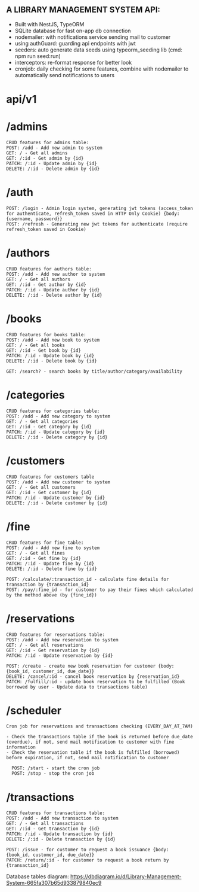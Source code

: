 ## A LIBRARY MANAGEMENT SYSTEM API:

- Built with NestJS, TypeORM
- SQLite database for fast on-app db connection
- nodemailer: with notifications service sending mail to customer
- using authGuard: guarding api endpoints with jwt
- seeders: auto generate data seeds using typeorm_seeding lib (cmd: npm run seed:run)
- interceptors: re-format response for better look
- cronjob: daily checking for some features, combine with nodemailer to automatically send notifications to users

# api/v1

# /admins

    CRUD features for admins table:
    POST: /add - Add new admin to system
    GET: / - Get all admins
    GET: /:id - Get admin by {id}
    PATCH: /:id - Update admin by {id}
    DELETE: /:id - Delete admin by {id}

# /auth

    POST: /login - Admin login system, generating jwt tokens (access_token for authenticate, refresh_token saved in HTTP Only Cookie) {body: {username, password}}
    POST: /refresh - Generating new jwt tokens for authenticate (require refresh_token saved in Cookie)

# /authors

    CRUD features for authors table:
    POST: /add - Add new author to system
    GET: / - Get all authors
    GET: /:id - Get author by {id}
    PATCH: /:id - Update author by {id}
    DELETE: /:id - Delete author by {id}

# /books

    CRUD features for books table:
    POST: /add - Add new book to system
    GET: / - Get all books
    GET: /:id - Get book by {id}
    PATCH: /:id - Update book by {id}
    DELETE: /:id - Delete book by {id}

    GET: /search? - search books by title/author/category/availability

# /categories

    CRUD features for categories table:
    POST: /add - Add new category to system
    GET: / - Get all categories
    GET: /:id - Get category by {id}
    PATCH: /:id - Update category by {id}
    DELETE: /:id - Delete category by {id}

# /customers

    CRUD features for customers table
    POST: /add - Add new customer to system
    GET: / - Get all customers
    GET: /:id - Get customer by {id}
    PATCH: /:id - Update customer by {id}
    DELETE: /:id - Delete customer by {id}

# /fine

    CRUD features for fine table:
    POST: /add - Add new fine to system
    GET: / - Get all fines
    GET: /:id - Get fine by {id}
    PATCH: /:id - Update fine by {id}
    DELETE: /:id - Delete fine by {id}

    POST: /calculate/:transaction_id - calculate fine details for transaction by {transaction_id}
    POST: /pay/:fine_id - for customer to pay their fines which calculated by the method above (by {fine_id})

# /reservations

    CRUD features for reservations table:
    POST: /add - Add new reservation to system
    GET: / - Get all reservations
    GET: /:id - Get reservation by {id}
    PATCH: /:id - Update reservation by {id}

    POST: /create - create new book reservation for customer {body: {book_id, customer_id, due_date}}
    DELETE: /cancel/:id - cancel book reservation by {reservation_id}
    PATCH: /fulfill/:id - update book reservation to be fulfilled (Book borrowed by user - Update data to transactions table)

# /scheduler

    Cron job for reservations and transactions checking (EVERY_DAY_AT_7AM)

    - Check the transactions table if the book is returned before due_date (overdue), if not, send mail notification to customer with fine information
    - Check the reservation table if the book is fulfilled (borrowed) before expiration, if not, send mail notification to customer

      POST: /start - start the cron job
      POST: /stop - stop the cron job

# /transactions

    CRUD features for transactions table:
    POST: /add - Add new transaction to system
    GET: / - Get all transactions
    GET: /:id - Get transaction by {id}
    PATCH: /:id - Update transaction by {id}
    DELETE: /:id - Delete transaction by {id}

    POST: /issue - for customer to request a book issuance {body: {book_id, customer_id, due_date}}
    PATCH: /return/:id - for customer to request a book return by {transaction_id}

Database tables diagram: https://dbdiagram.io/d/Library-Management-System-665fa307b65d933879840ec9
